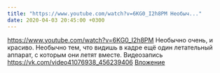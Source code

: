 ```yaml
---
title: "https://www.youtube.com/watch?v=6KG0_I2h8PM Необыч..."
date: 2020-04-03 20:45:00 +0300
---
```


https://www.youtube.com/watch?v=6KG0_I2h8PM Необычно очень, и красиво. Необычно тем, что видишь в кадре ещё один летательный аппарат, с которым они летят вместе.
Видеозапись
<a class="vk-attach" href="https://vk.com/video41076938_456239406">https://vk.com/video41076938_456239406</a>
<a class="vk-attach" href="https://vk.com/video41076938_456239406">Вложение</a>
